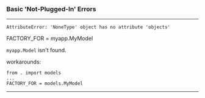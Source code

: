 

### Basic 'Not-Plugged-In' Errors

---

`AttributeError: 'NoneType' object has no attribute 'objects'`

FACTORY_FOR = myapp.MyModel

`myapp.Model` isn't found.

workarounds:

    from . import models
    ...
    FACTORY_FOR = models.MyModel

---